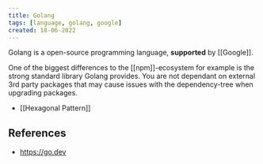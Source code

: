 ```yaml
---
title: Golang
tags: [language, golang, google]
created: 18-06-2022
---
```


Golang is a open-source programming language, **supported** by [[Google]].

One of the biggest differences to the [[npm]]-ecosystem for example is the strong standard library Golang provides. You are not dependant on external 3rd party packages that may cause issues with the dependency-tree when upgrading packages.

- [[Hexagonal Pattern]]

## References
- https://go.dev